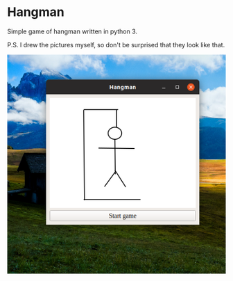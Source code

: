 # Hangman
Simple game of hangman written in python 3.

P.S. I drew the pictures myself, so don't be surprised that they look like that.

![alt text](https://raw.githubusercontent.com/dimitrijekaranfilovic/Hangman/master/images/hangman2.png)
